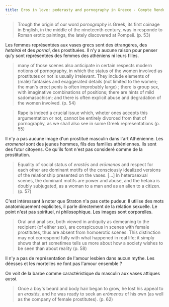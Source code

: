 ```yaml
---
title: Eros in love: pederasty and pornography in Greece - Compte Rendu
--- 
```


> Trough the origin of our word *pornography* is Greek, its first coinage in English, in the middle of the nineteenth century, was in responde to Roman erotic paintings, the lately discovered at Pompeii. (p. 53)

Les femmes représentées aux vases grecs sont des étrangères, des *hetairai* et des *pornai*, des prostituées. Il n'y a aucune raison pour penser qu'y sont représentées des femmes des athéniens ni leurs filles. 

> many of those scenes also anticipate in certain respects modern notions of pornography, in which the status of the women involved as prostitutes or not is usually irrelevant. They include elements of (male) fantasies and exaggerated details (not limited to the women; the man's erect penis is often improbably large) ; there is group sex, with imaginative combinations of positions; there are hints of mild sadomasochism; and there is often explicit abuse and degradation of the women involved. (p. 54)

> Rape is indeed a crucial issue which, wheter ones accepts this argumentation or not, cannot be entirely divorced from that of pornography, as we shall also see in some Greek representations (p. 55)

Il n'y a pas aucune image d'un prostitué masculin dans l'art Athénienne. Les *eromenoi* sont des jeunes hommes, fils des familles athéniennes. Ils sont des futur citoyens. Ce qu'ils font n'est pas consideré comme de la prostitution. 

> Equality of social status of *erastēs* and *erōmenos* and respect for each other are dominant motifs of the consciously idealized versions of the relationship presented on the vases. \[...] In heterosexual scenes, the dominant motifs are power and abuse, and the hetaira is doubly subjugated, as a woman to a man and as an alien to a citizen. (p. 57)

C'est intéressant à noter que Straton n'a pas cette pudeur. Il utilise des mots anatomiquement explicites, il parle directement de la relation sexuelle. Le point n'est pas spirituel, ni philosophique. Les images sont corporelles. 

> Oral and anal sex, both viewed in antiquity as demeaning to the recipient (of either sex), are conspicuous in scenes with female prostitutes, thus are absent from homoerotic scenes. This distinction may not correspond fully with what happened in real life; it simply shows that art sometimes tells us more about how a society wishes to be seen than about reality (p. 58)

Il n'y a pas de représentation de l'amour lesbien dans aucun mythe. Les déesses et les mortelles ne font pas l'amour ensemble ?

On voit de la barbe comme caractéristique du masculin aux vases attiques aussi. 

> Once a boy's beard and body hair began to grow, he lost his appeal to an *erastēs*, and he was ready to seek an *erōmenos* of his own (as well as the company of female prostitutes). (p. 62)

